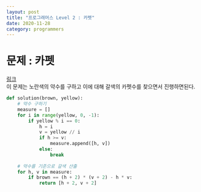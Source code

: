 ```yaml
---
layout: post
title: "프로그래머스 Level 2 : 카펫"
date: 2020-11-28
category: programmers
---
```

# 문제 : 카펫
[링크](https://programmers.co.kr/learn/courses/30/lessons/42842)   
이 문제는 노란색의 약수를 구하고 이에 대해 갈색의 카펫수를 찾으면서 진행하면된다.   
```python
def solution(brown, yellow):
    # 약수 구하기
    measure = []
    for i in range(yellow, 0, -1):
        if yellow % i == 0:
            h = i
            v = yellow // i
            if h >= v:
                measure.append([h, v])
            else:
                break
        
    # 약수를 기준으로 갈색 산출
    for h, v in measure:
        if brown == (h + 2) * (v + 2) - h * v:
            return [h + 2, v + 2]
```
